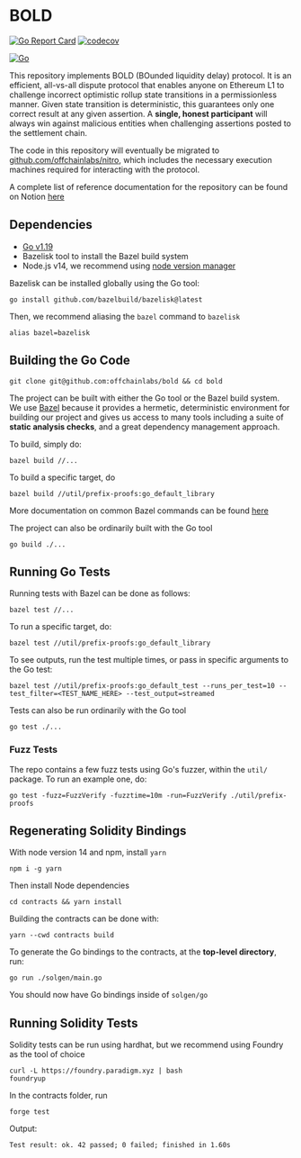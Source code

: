 # BOLD

[![Go Report Card](https://goreportcard.com/badge/github.com/OffchainLabs/bold)](https://goreportcard.com/report/github.com/OffchainLabs/bold)
[![codecov](https://codecov.io/gh/OffchainLabs/bold/branch/master/graph/badge.svg)](https://codecov.io/gh/OffchainLabs/bold)

[![Go](https://github.com/OffchainLabs/bold/actions/workflows/go.yml/badge.svg)](https://github.com/OffchainLabs/bold/actions/workflows/go.yml)

This repository implements BOLD (BOunded liquidity delay) protocol. It is an efficient, all-vs-all dispute protocol that enables anyone on Ethereum L1 to challenge incorrect optimistic rollup state transitions in a permissionless manner. Given state transition is deterministic, this guarantees only one correct result at any given assertion. A **single, honest participant** will always win against malicious entities when challenging assertions posted to the settlement chain. 

The code in this repository will eventually be migrated to [github.com/offchainlabs/nitro](https://github.com/offchainlabs/nitro), which includes the necessary execution machines required for interacting with the protocol.

A complete list of reference documentation for the repository can be found on Notion [here](https://www.notion.so/arbitrum/Challenge-Protocol-V2-Trail-of-Bits-Kickoff-cf3b54ba0b234b0195bfdd08c6cbcc88)

## Dependencies

- [Go v1.19](https://go.dev/doc/install)
- Bazelisk tool to install the Bazel build system
- Node.js v14, we recommend using [node version manager](https://github.com/nvm-sh/nvm)

Bazelisk can be installed globally using the Go tool:

```
go install github.com/bazelbuild/bazelisk@latest
```

Then, we recommend aliasing the `bazel` command to `bazelisk`

```
alias bazel=bazelisk
```


## Building the Go Code

```
git clone git@github.com:offchainlabs/bold && cd bold
```

The project can be built with either the Go tool or the Bazel build system. We use [Bazel](https://bazel.build) because it provides a hermetic, deterministic environment for building our project and gives us access to many tools including a suite of **static analysis checks**, and a great dependency management approach.

To build, simply do:

```
bazel build //...
```

To build a specific target, do

```
bazel build //util/prefix-proofs:go_default_library
```

More documentation on common Bazel commands can be found [here](https://bazel.build/reference/command-line-reference)

The project can also be ordinarily built with the Go tool

``` 
go build ./...
```

## Running Go Tests

Running tests with Bazel can be done as follows:

```
bazel test //...
```

To run a specific target, do:

```
bazel test //util/prefix-proofs:go_default_library
```

To see outputs, run the test multiple times, or pass in specific arguments to the Go test:

```
bazel test //util/prefix-proofs:go_default_test --runs_per_test=10 --test_filter=<TEST_NAME_HERE> --test_output=streamed
```

Tests can also be run ordinarily with the Go tool

```
go test ./...
```

### Fuzz Tests

The repo contains a few fuzz tests using Go's fuzzer, within the `util/` package. To run an example one, do:

```
go test -fuzz=FuzzVerify -fuzztime=10m -run=FuzzVerify ./util/prefix-proofs
```

## Regenerating Solidity Bindings

With node version 14 and npm, install `yarn`

```
npm i -g yarn
```

Then install Node dependencies

```
cd contracts && yarn install
```

Building the contracts can be done with:

```
yarn --cwd contracts build
```

To generate the Go bindings to the contracts, at the **top-level directory**, run:

```
go run ./solgen/main.go
```

You should now have Go bindings inside of `solgen/go`

## Running Solidity Tests

Solidity tests can be run using hardhat, but we recommend using Foundry as the tool of choice

```
curl -L https://foundry.paradigm.xyz | bash
foundryup
```

In the contracts folder, run

```
forge test
```

Output:

```
Test result: ok. 42 passed; 0 failed; finished in 1.60s
```
